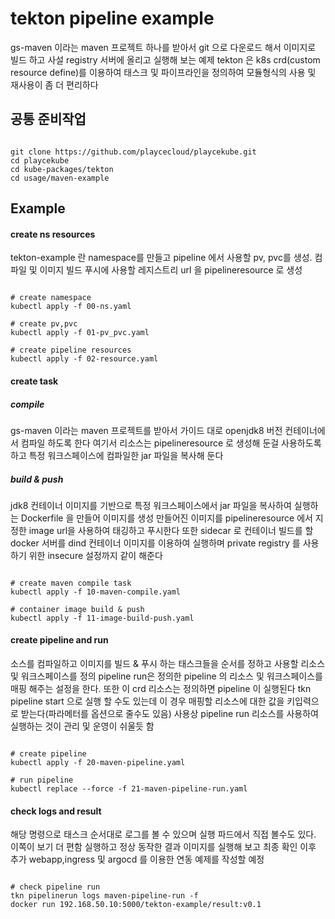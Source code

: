 # tekton pipeline example

gs-maven 이라는 maven 프로젝트 하나를 받아서 git 으로 다운로드 해서 이미지로 빌드 하고 사설 registry 서버에 올리고 실행해 보는 예제
tekton 은 k8s crd(custom resource define)를 이용하여 태스크 및 파이프라인을 정의하여 모듈형식의 사용 및 재사용이 좀 더 편리하다

## 공통 준비작업

```ShellSession

git clone https://github.com/playcecloud/playcekube.git
cd playcekube
cd kube-packages/tekton
cd usage/maven-example

```

## Example

#### create ns resources

tekton-example 란 namespace를 만들고 pipeline 에서 사용할 pv, pvc를 생성. 컴파일 및 이미지 빌드 푸시에 사용할 레지스트리 url 을 pipelineresource 로 생성

```ShellSession

# create namespace
kubectl apply -f 00-ns.yaml

# create pv,pvc
kubectl apply -f 01-pv_pvc.yaml

# create pipeline resources
kubectl apply -f 02-resource.yaml

```

#### create task

##### compile
gs-maven 이라는 maven 프로젝트를 받아서 가이드 대로 openjdk8 버전 컨테이너에서 컴파일 하도록 한다
여기서 리소스는 pipelineresource 로 생성해 둔걸 사용하도록 하고 특정 워크스페이스에 컴파일한 jar 파일을 복사해 둔다

##### build & push
jdk8 컨테이너 이미지를 기반으로 특정 워크스페이스에서 jar 파일을 복사하여 실행하는 Dockerfile 을 만들어 이미지를 생성
만들어진 이미지를 pipelineresource 에서 지정한 image url을 사용하여 태깅하고 푸시한다
또한 sidecar 로 컨테이너 빌드를 할 docker 서버를 dind 컨테이너 이미지를 이용하여 실행하며 private registry 를 사용하기 위한 insecure 설정까지 같이 해준다

```ShellSession

# create maven compile task
kubectl apply -f 10-maven-compile.yaml

# container image build & push
kubectl apply -f 11-image-build-push.yaml

```

#### create pipeline and run

소스를 컴파일하고 이미지를 빌드 & 푸시 하는 태스크들을 순서를 정하고 사용할 리소스 및 워크스페이스를 정의
pipeline run은 정의한 pipeline 의 리소스 및 워크스페이스를 매핑 해주는 설정을 한다. 또한 이 crd 리소스는 정의하면 pipeline 이 실행된다
tkn pipeline start <pipelinename> 으로 실행 할 수도 있는데 이 경우 매핑할 리소스에 대한 값을 키입력으로 받는다(파라메터를 옵션으로 줄수도 있음)
사용상 pipeline run 리소스를 사용하여 실행하는 것이 관리 및 운영이 쉬울듯 함

```ShellSession

# create pipeline
kubectl apply -f 20-maven-pipeline.yaml

# run pipeline
kubectl replace --force -f 21-maven-pipeline-run.yaml

```

#### check logs and result

해당 명령으로 태스크 순서대로 로그를 볼 수 있으며 실행 파드에서 직접 볼수도 있다. 이쪽이 보기 더 편함
실행하고 정상 동작한 결과 이미지를 실행해 보고 최종 확인
이후 추가 webapp,ingress 및 argocd 를 이용한 연동 예제를 작성할 예정

```ShellSession

# check pipeline run
tkn pipelinerun logs maven-pipeline-run -f
docker run 192.168.50.10:5000/tekton-example/result:v0.1

```


